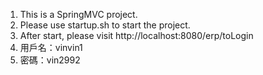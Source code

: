 1. This is a SpringMVC project. 
2. Please use startup.sh to start the project.
3. After start, please visit http://localhost:8080/erp/toLogin
4. 用戶名：vinvin1
5. 密碼：vin2992
